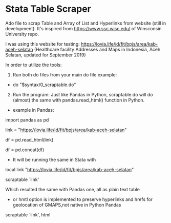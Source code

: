 # Stata Table Scraper
Ado file to scrap Table and Array of List and Hyperlinks from website (still in development). 
It's inspired from https://www.ssc.wisc.edu/ of Winsconsin University repo. 

I was using this website for testing: 
https://lovia.life/id/fit/bpjs/area/kab-aceh-selatan (Healthcare facility Addresses and Maps in Indonesia, Aceh Selatan, updated for September 2019)

In order to utilize the tools:
1. Run both do files from your main do file
  example: 
  
  * do "$syntax/0_scraptable.do"
  
2. Run the program: 
Just like Pandas in Python, scraptable.do will do (almost) the same with pandas.read_html() function in Python. 
  * example in Pandas: 
  
  import pandas as pd
  
  link = "https://lovia.life/id/fit/bpjs/area/kab-aceh-selatan"
  
  df = pd.read_html(link)
  
  df = pd.concat(df)
  
  * It will be running the same in Stata with
  
  local link "https://lovia.life/id/fit/bpjs/area/kab-aceh-selatan"
  
  scraptable `link'
  
  Which resulted the same with Pandas one, all as plain text table
  
  * or hmtl option is implemented to preserve hyperlinks and hrefs for geolocation of GMAPS,not native in Python Pandas
  
  scraptable `link', html
  
